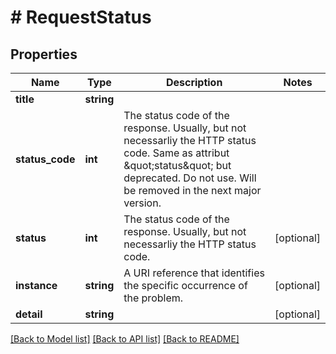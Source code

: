 # # RequestStatus

## Properties

Name | Type | Description | Notes
------------ | ------------- | ------------- | -------------
**title** | **string** |  |
**status_code** | **int** | The status code of the response. Usually, but not necessarliy the HTTP status code. Same as attribut \&quot;status\&quot; but deprecated. Do not use. Will be removed in the next major version. |
**status** | **int** | The status code of the response. Usually, but not necessarliy the HTTP status code. | [optional]
**instance** | **string** | A URI reference that identifies the specific occurrence of the problem. | [optional]
**detail** | **string** |  | [optional]

[[Back to Model list]](../../README.md#models) [[Back to API list]](../../README.md#endpoints) [[Back to README]](../../README.md)
